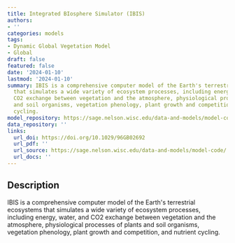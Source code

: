 ```yaml
---
title: Integrated BIosphere Simulator (IBIS)
authors:
- ''
categories: models
tags:
- Dynamic Global Vegetation Model
- Global
draft: false
featured: false
date: '2024-01-10'
lastmod: '2024-01-10'
summary: IBIS is a comprehensive computer model of the Earth's terrestrial ecosystems
  that simulates a wide variety of ecosystem processes, including energy, water, and
  CO2 exchange between vegetation and the atmosphere, physiological processes of plants
  and soil organisms, vegetation phenology, plant growth and competition, and nutrient
  cycling.
model_repository: https://sage.nelson.wisc.edu/data-and-models/model-code/
data_repository: ''
links:
  url_doi: https://doi.org/10.1029/96GB02692
  url_pdf: ''
  url_source: https://sage.nelson.wisc.edu/data-and-models/model-code/
  url_docs: ''
---
```


## Description

IBIS is a comprehensive computer model of the Earth's terrestrial ecosystems that simulates a wide variety of ecosystem processes, including energy, water, and CO2 exchange between vegetation and the atmosphere, physiological processes of plants and soil organisms, vegetation phenology, plant growth and competition, and nutrient cycling.

